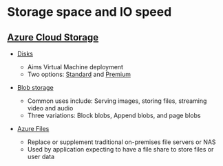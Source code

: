 # Storage space and IO speed

## [Azure Cloud Storage](https://docs.microsoft.com/en-us/azure/storage/common/storage-introduction)

* [Disks](https://docs.microsoft.com/en-us/azure/virtual-machines/windows/managed-disks-overview)
  * Aims Virtual Machine deployment
  * Two options: [Standard](https://docs.microsoft.com/en-us/azure/virtual-machines/windows/standard-storage) and [Premium](https://docs.microsoft.com/en-us/azure/virtual-machines/windows/premium-storage)
  
  
* [Blob storage](https://docs.microsoft.com/en-us/azure/storage/blobs/storage-blobs-introduction)
  * Common uses include: Serving images, storing files, streaming video and audio
  * Three variations: Block blobs, Append blobs, and page blobs
  
  
* [Azure Files](https://docs.microsoft.com/en-us/azure/storage/files/storage-files-introduction)
  * Replace or supplement traditional on-premises file servers or NAS
  * Used by application expecting to have a file share to store files or user data
  
